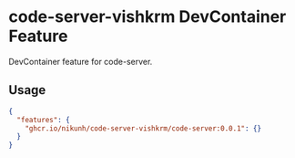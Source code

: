 # code-server-vishkrm DevContainer Feature

DevContainer feature for code-server.

## Usage

```json
{
  "features": {
    "ghcr.io/nikunh/code-server-vishkrm/code-server:0.0.1": {}
  }
}
```
